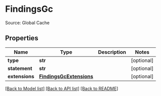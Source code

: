 # FindingsGc

Source: Global Cache
## Properties
Name | Type | Description | Notes
------------ | ------------- | ------------- | -------------
**type** | **str** |  | [optional] 
**statement** | **str** |  | [optional] 
**extensions** | [**FindingsGcExtensions**](FindingsGcExtensions.md) |  | [optional] 

[[Back to Model list]](../README.md#documentation-for-models) [[Back to API list]](../README.md#documentation-for-api-endpoints) [[Back to README]](../README.md)


